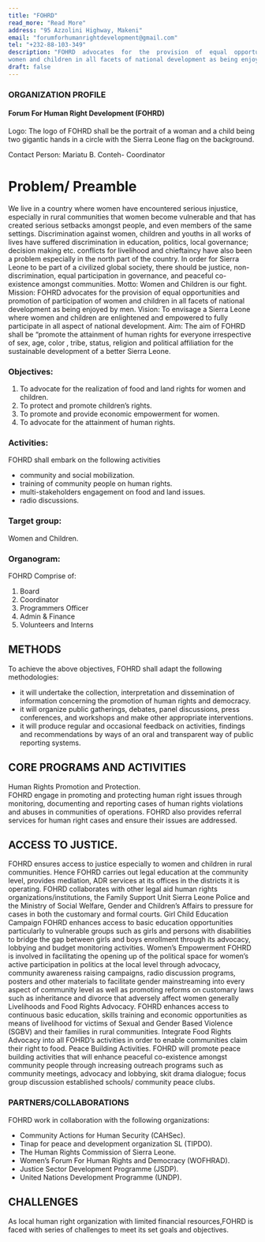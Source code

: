 ```yaml
---
title: "FOHRD"
read_more: "Read More"
address: "95 Azzolini Highway, Makeni"
email: "forumforhumanrightdevelopment@gmail.com"
tel: "+232-88-103-349"
description: "FOHRD  advocates  for  the  provision  of  equal  opportunities  and  promotion  of  participation  of 
women and children in all facets of national development as being enjoyed by men."
draft: false
---
```



### ORGANIZATION PROFILE 

#### Forum For Human Right Development (FOHRD)
Logo: The logo of FOHRD shall be the portrait of a woman and a child being two gigantic hands in 
a circle with the Sierra Leone flag on the background.

Contact Person: Mariatu B. Conteh- Coordinator 


# Problem/ Preamble 
We  live  in  a  country  where  women  have  encountered  serious  injustice,  especially  in  rural 
communities  that  women  become  vulnerable  and  that  has  created  serious  setbacks  amongst 
people,  and  even  members  of  the  same  settings.  Discrimination  against  women,  children  and 
youths in all works of lives have suffered discrimination in education, politics, local governance; 
decision making etc. conflicts for livelihood and chieftaincy have also been a problem especially 
in the north part of the country. In order for Sierra Leone to be part of a civilized global society, 
there  should  be  justice,  non-discrimination,  equal  participation  in  governance,  and  peaceful  co-
existence amongst communities. 
Motto: Women and Children is our fight. 
Mission: 
FOHRD  advocates  for  the  provision  of  equal  opportunities  and  promotion  of  participation  of 
women and children in all facets of national development as being enjoyed by men.
Vision:
To envisage a Sierra Leone where women and children are enlightened and empowered to fully 
participate in all aspect of national development. 
Aim: 
The aim of FOHRD shall be “promote the attainment of human rights for everyone irrespective of 
sex, age, color , tribe, status, religion and political affiliation for the sustainable development of a 
better Sierra Leone. 

### Objectives: 
1. To advocate for the realization of food and land rights for women and children.
2. To protect and promote children’s rights. 
3. To promote and provide economic empowerment for women.
4. To advocate for the attainment of human rights. 

### Activities:
FOHRD shall embark on the following activities 
- community and social mobilization.
- training of community people on human rights.
- multi-stakeholders engagement on food and land issues.
- radio discussions. 

### Target group:
Women and Children.  
### Organogram:  
FOHRD Comprise of:
1) Board
2) Coordinator
3) Programmers Officer
4) Admin & Finance 
5) Volunteers and Interns 

## METHODS
To achieve the above objectives, FOHRD shall adapt the following methodologies:
- it will undertake the collection, interpretation and dissemination of information concerning the 
promotion of human rights and democracy. 
- it will organize public gatherings, debates, panel discussions, press conferences, and workshops 
and make other appropriate interventions. 
- it will produce regular and occasional feedback on activities, findings and recommendations by 
ways of an oral and transparent way of public reporting 
systems. 

## CORE PROGRAMS AND ACTIVITIES
Human Rights Promotion and Protection.  
FOHRD engage in promoting and protecting human right issues through   monitoring, documenting and reporting cases of human rights violations and abuses in communities of operations. FOHRD also provides referral services for human right cases and ensure their issues 
are addressed. 

## ACCESS TO JUSTICE.
FOHRD ensures access to justice especially to women and children in rural communities. Hence FOHRD carries out legal education at the community level, provides mediation, ADR services at its offices in the districts it is operating. FOHRD collaborates with other legal aid human rights organizations/institutions, the Family Support Unit Sierra Leone Police and the Ministry of Social Welfare, Gender and Children’s  Affairs  to  pressure  for  cases  in  both  the  customary  and  formal 
courts. 
Girl Child Education Campaign FOHRD enhances access to basic education opportunities particularly to vulnerable groups such as girls and persons with disabilities to bridge the gap between girls and boys enrollment through its advocacy, lobbying and budget monitoring activities. Women’s Empowerment FOHRD is involved in facilitating the opening up of the political space for women’s active participation in politics at the local level through advocacy, community awareness  raising campaigns, radio discussion programs, posters and other materials to facilitate gender mainstreaming into every aspect of community level as well as promoting reforms on customary laws such as inheritance and divorce that adversely affect women generally Livelihoods and Food Rights Advocacy. FOHRD enhances access to continuous basic education, skills training and economic opportunities as means of livelihood for victims of Sexual and Gender Based Violence (SGBV) and their families in rural communities. Integrate Food Rights Advocacy into all FOHRD’s activities in order to enable communities claim their right to food. Peace Building Activities. FOHRD will promote peace building activities that will enhance peaceful co-existence amongst community people through increasing outreach programs such as community meetings, advocacy and lobbying, skit drama dialogue; focus group discussion established schools/ 
community peace clubs. 

### PARTNERS/COLLABORATIONS 
FOHRD work in collaboration with the following organizations:
- Community Actions for Human Security (CAHSec).
- Tinap for peace and development organization SL (TIPDO).
- The Human Rights Commission of Sierra Leone. 
- Women’s Forum For Human Rights and Democracy (WOFHRAD).
- Justice Sector Development Programme (JSDP).
- United Nations Development Programme (UNDP). 

## CHALLENGES
As local human right organization with limited financial resources,FOHRD is faced with series of challenges to meet its set goals and objectives. 

